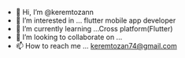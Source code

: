 - 👋 Hi, I’m @keremtozann
- 👀 I’m interested in ... flutter mobile app developer
- 🌱 I’m currently learning ...Cross platform(Flutter)
- 💞️ I’m looking to collaborate on ...
- 📫 How to reach me ... keremtozan74@gmail.com

<!---
keremtozann/keremtozann is a ✨ special ✨ repository because its `README.md` (this file) appears on your GitHub profile.
You can click the Preview link to take a look at your changes.
--->
